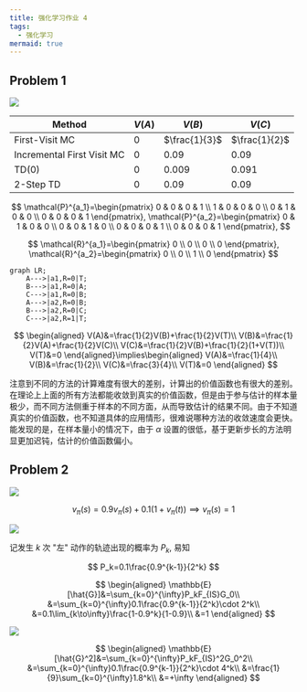 ```yaml
---
title: 强化学习作业 4
tags:
  - 强化学习
mermaid: true
---
```


## Problem 1

![](https://cdn.duanyll.com/img/20240320190548.png)

| Method                     | $V(A)$ | $V(B)$        | $V(C)$        |
| -------------------------- | ------ | ------------- | ------------- |
| First-Visit MC             | $0$    | $\frac{1}{3}$ | $\frac{1}{2}$ |
| Incremental First Visit MC | $0$    | $0.09$        | $0.09$        |
| TD(0)                      | $0$    | $0.009$       | $0.091$       |
| 2-Step TD                  | $0$    | $0.09$        | $0.09$        |

$$
\mathcal{P}^{a_1}=\begin{pmatrix}
    0 & 0 & 0 & 1 \\
    1 & 0 & 0 & 0 \\
    0 & 1 & 0 & 0 \\
    0 & 0 & 0 & 1
\end{pmatrix},
\mathcal{P}^{a_2}=\begin{pmatrix}
    0 & 1 & 0 & 0 \\
    0 & 0 & 1 & 0 \\
    0 & 0 & 0 & 1 \\
    0 & 0 & 0 & 1
\end{pmatrix},
$$

$$
\mathcal{R}^{a_1}=\begin{pmatrix}
    0 \\
    0 \\
    0 \\
    0
\end{pmatrix},
\mathcal{R}^{a_2}=\begin{pmatrix}
    0 \\
    0 \\
    1 \\
    0
\end{pmatrix}
$$

```mermaid
graph LR;
    A--->|a1,R=0|T;
    B--->|a1,R=0|A;
    C--->|a1,R=0|B;
    A--->|a2,R=0|B;
    B--->|a2,R=0|C;
    C--->|a2,R=1|T;
```

$$
\begin{aligned}
    V(A)&=\frac{1}{2}V(B)+\frac{1}{2}V(T)\\
    V(B)&=\frac{1}{2}V(A)+\frac{1}{2}V(C)\\
    V(C)&=\frac{1}{2}V(B)+\frac{1}{2}(1+V(T))\\
    V(T)&=0
\end{aligned}\implies\begin{aligned}
    V(A)&=\frac{1}{4}\\
    V(B)&=\frac{1}{2}\\
    V(C)&=\frac{3}{4}\\
    V(T)&=0
\end{aligned}
$$

注意到不同的方法的计算难度有很大的差别，计算出的价值函数也有很大的差别。在理论上上面的所有方法都能收敛到真实的价值函数，但是由于参与估计的样本量极少，而不同方法侧重于样本的不同方面，从而导致估计的结果不同。由于不知道真实的价值函数，也不知道具体的应用情形，很难说哪种方法的收敛速度会更快。能发现的是，在样本量小的情况下，由于 $\alpha$ 设置的很低，基于更新步长的方法明显更加迟钝，估计的价值函数偏小。

## Problem 2

![](https://cdn.duanyll.com/img/20240320211958.png)

$$
v_\pi(s)=0.9v_\pi(s)+0.1(1+v_\pi(t))\implies v_\pi(s)=1
$$

![](https://cdn.duanyll.com/img/20240320212250.png)

记发生 $k$ 次 "左" 动作的轨迹出现的概率为 $P_k$, 易知

$$
P_k=0.1\frac{0.9^{k-1}}{2^k}
$$

$$
\begin{aligned}
    \mathbb{E}[\hat{G}]&=\sum_{k=0}^{\infty}P_kF_{IS}G_0\\
    &=\sum_{k=0}^{\infty}0.1\frac{0.9^{k-1}}{2^k}\cdot 2^k\\
    &=0.1\lim_{k\to\infty}\frac{1-0.9^k}{1-0.9}\\
    &=1
\end{aligned}
$$

![](https://cdn.duanyll.com/img/20240320212655.png)

$$
\begin{aligned}
    \mathbb{E}[\hat{G}^2]&=\sum_{k=0}^{\infty}P_kF_{IS}^2G_0^2\\
    &=\sum_{k=0}^{\infty}0.1\frac{0.9^{k-1}}{2^k}\cdot 4^k\\
    &=\frac{1}{9}\sum_{k=0}^{\infty}1.8^k\\
    &=+\infty
\end{aligned}
$$